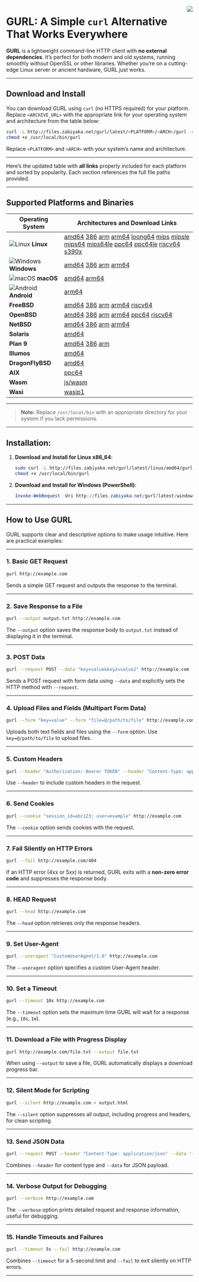 <img src="https://github.com/matveynator/gurl/blob/master/gurl.png?raw=true" widht="100%" align="right"></img>


# GURL: A Simple `curl` Alternative That Works Everywhere

**GURL** is a lightweight command-line HTTP client with **no external dependencies**. It’s perfect for both modern and old systems, running smoothly without OpenSSL or other libraries. Whether you’re on a cutting-edge Linux server or ancient hardware, GURL just works.

---

## Download and Install

You can download GURL using `curl` (no HTTPS required) for your platform. Replace `<ARCHIVE_URL>` with the appropriate link for your operating system and architecture from the table below:

```bash
curl -L http://files.zabiyaka.net/gurl/latest/<PLATFORM>/<ARCH>/gurl -o /usr/local/bin/gurl
chmod +x /usr/local/bin/gurl
```

Replace `<PLATFORM>` and `<ARCH>` with your system’s name and architecture.

---

Here’s the updated table with **all links** properly included for each platform and sorted by popularity. Each section references the full file paths provided.

---

## Supported Platforms and Binaries

| **Operating System**                         | **Architectures and Download Links**                                                                                                      |
|---------------------------------------------|-------------------------------------------------------------------------------------------------------------------------|
| ![Linux](https://edent.github.io/SuperTinyIcons/images/svg/linux.svg) **Linux**       | [amd64](http://files.zabiyaka.net/gurl/binaries/latest/linux/amd64/gurl) [386](http://files.zabiyaka.net/gurl/binaries/latest/linux/386/gurl) [arm](http://files.zabiyaka.net/gurl/binaries/latest/linux/arm/gurl) [arm64](http://files.zabiyaka.net/gurl/binaries/latest/linux/arm64/gurl) [loong64](http://files.zabiyaka.net/gurl/binaries/latest/linux/loong64/gurl) [mips](http://files.zabiyaka.net/gurl/binaries/latest/linux/mips/gurl) [mipsle](http://files.zabiyaka.net/gurl/binaries/latest/linux/mipsle/gurl) [mips64](http://files.zabiyaka.net/gurl/binaries/latest/linux/mips64/gurl) [mips64le](http://files.zabiyaka.net/gurl/binaries/latest/linux/mips64le/gurl) [ppc64](http://files.zabiyaka.net/gurl/binaries/latest/linux/ppc64/gurl) [ppc64le](http://files.zabiyaka.net/gurl/binaries/latest/linux/ppc64le/gurl) [riscv64](http://files.zabiyaka.net/gurl/binaries/latest/linux/riscv64/gurl) [s390x](http://files.zabiyaka.net/gurl/binaries/latest/linux/s390x/gurl) |
| ![Windows](https://edent.github.io/SuperTinyIcons/images/svg/windows.svg) **Windows**  | [amd64](http://files.zabiyaka.net/gurl/binaries/latest/windows/amd64/gurl.exe) [386](http://files.zabiyaka.net/gurl/binaries/latest/windows/386/gurl.exe) [arm](http://files.zabiyaka.net/gurl/binaries/latest/windows/arm/gurl.exe) [arm64](http://files.zabiyaka.net/gurl/binaries/latest/windows/arm64/gurl.exe) |
| ![macOS](https://edent.github.io/SuperTinyIcons/images/svg/apple.svg) **macOS**        | [amd64](http://files.zabiyaka.net/gurl/binaries/latest/mac/amd64/gurl) [arm64](http://files.zabiyaka.net/gurl/binaries/latest/mac/arm64/gurl)                        |
| ![Android](https://edent.github.io/SuperTinyIcons/images/svg/android.svg) **Android**  | [arm64](http://files.zabiyaka.net/gurl/binaries/latest/android/arm64/gurl)                                                |
| **FreeBSD**                                  | [amd64](http://files.zabiyaka.net/gurl/binaries/latest/freebsd/amd64/gurl) [386](http://files.zabiyaka.net/gurl/binaries/latest/freebsd/386/gurl) [arm](http://files.zabiyaka.net/gurl/binaries/latest/freebsd/arm/gurl) [arm64](http://files.zabiyaka.net/gurl/binaries/latest/freebsd/arm64/gurl) [riscv64](http://files.zabiyaka.net/gurl/binaries/latest/freebsd/riscv64/gurl) |
| **OpenBSD**                                  | [amd64](http://files.zabiyaka.net/gurl/binaries/latest/openbsd/amd64/gurl) [386](http://files.zabiyaka.net/gurl/binaries/latest/openbsd/386/gurl) [arm](http://files.zabiyaka.net/gurl/binaries/latest/openbsd/arm/gurl) [arm64](http://files.zabiyaka.net/gurl/binaries/latest/openbsd/arm64/gurl) [ppc64](http://files.zabiyaka.net/gurl/binaries/latest/openbsd/ppc64/gurl) [riscv64](http://files.zabiyaka.net/gurl/binaries/latest/openbsd/riscv64/gurl) |
| **NetBSD**                                   | [amd64](http://files.zabiyaka.net/gurl/binaries/latest/netbsd/amd64/gurl) [386](http://files.zabiyaka.net/gurl/binaries/latest/netbsd/386/gurl) [arm](http://files.zabiyaka.net/gurl/binaries/latest/netbsd/arm/gurl) [arm64](http://files.zabiyaka.net/gurl/binaries/latest/netbsd/arm64/gurl) |
| **Solaris**                                  | [amd64](http://files.zabiyaka.net/gurl/binaries/latest/solaris/amd64/gurl)                                                |
| **Plan 9**                                   | [amd64](http://files.zabiyaka.net/gurl/binaries/latest/plan9/amd64/gurl) [386](http://files.zabiyaka.net/gurl/binaries/latest/plan9/386/gurl) [arm](http://files.zabiyaka.net/gurl/binaries/latest/plan9/arm/gurl) |
| **Illumos**                                  | [amd64](http://files.zabiyaka.net/gurl/binaries/latest/illumos/amd64/gurl)                                                |
| **DragonFlyBSD**                             | [amd64](http://files.zabiyaka.net/gurl/binaries/latest/dragonfly/amd64/gurl)                                              |
| **AIX**                                      | [ppc64](http://files.zabiyaka.net/gurl/binaries/latest/aix/ppc64/gurl)                                                    |
| **Wasm**                                     | [js/wasm](http://files.zabiyaka.net/gurl/binaries/latest/js/wasm/gurl)                                                   |
| **Wasi**                                     | [wasip1](http://files.zabiyaka.net/gurl/binaries/latest/wasip1/wasm/gurl)                                                 |

---

> **Note:** Replace `/usr/local/bin` with an appropriate directory for your system if you lack permissions.

---

## Installation:

1. **Download and Install for Linux x86_64**:
   ```bash
   sudo curl -L http://files.zabiyaka.net/gurl/latest/linux/amd64/gurl -o /usr/local/bin/gurl
   chmod +x /usr/local/bin/gurl
   ```

2. **Download and Install for Windows (PowerShell)**:
   ```powershell
   Invoke-WebRequest -Uri http://files.zabiyaka.net/gurl/latest/windows/amd64/gurl.exe -OutFile gurl.exe
   ```

---

## How to Use GURL

GURL supports clear and descriptive options to make usage intuitive. Here are practical examples:

---

### 1. **Basic GET Request**

```bash
gurl http://example.com
```
Sends a simple GET request and outputs the response to the terminal.

---

### 2. **Save Response to a File**

```bash
gurl --output output.txt http://example.com
```
The `--output` option saves the response body to `output.txt` instead of displaying it in the terminal.

---

### 3. **POST Data**

```bash
gurl --request POST --data "key=value&key2=value2" http://example.com
```
Sends a POST request with form data using `--data` and explicitly sets the HTTP method with `--request`.

---

### 4. **Upload Files and Fields (Multipart Form Data)**

```bash
gurl --form "key=value" --form "file=@/path/to/file" http://example.com
```
Uploads both text fields and files using the `--form` option. Use `key=@/path/to/file` to upload files.

---

### 5. **Custom Headers**

```bash
gurl --header "Authorization: Bearer TOKEN" --header "Content-Type: application/json" http://example.com
```
Use `--header` to include custom headers in the request.

---

### 6. **Send Cookies**

```bash
gurl --cookie "session_id=abc123; user=example" http://example.com
```
The `--cookie` option sends cookies with the request.

---

### 7. **Fail Silently on HTTP Errors**

```bash
gurl --fail http://example.com/404
```
If an HTTP error (4xx or 5xx) is returned, GURL exits with a **non-zero error code** and suppresses the response body.

---

### 8. **HEAD Request**

```bash
gurl --head http://example.com
```
The `--head` option retrieves only the response headers.

---

### 9. **Set User-Agent**

```bash
gurl --useragent "CustomUserAgent/1.0" http://example.com
```
The `--useragent` option specifies a custom User-Agent header.

---

### 10. **Set a Timeout**

```bash
gurl --timeout 10s http://example.com
```
The `--timeout` option sets the maximum time GURL will wait for a response (e.g., `10s`, `1m`).

---

### 11. **Download a File with Progress Display**

```bash
gurl http://example.com/file.txt --output file.txt
```
When using `--output` to save a file, GURL automatically displays a download progress bar.

---

### 12. **Silent Mode for Scripting**

```bash
gurl --silent http://example.com > output.html
```
The `--silent` option suppresses all output, including progress and headers, for clean scripting.

---

### 13. **Send JSON Data**

```bash
gurl --request POST --header "Content-Type: application/json" --data '{"key":"value"}' http://example.com
```
Combines `--header` for content type and `--data` for JSON payload.

---

### 14. **Verbose Output for Debugging**

```bash
gurl --verbose http://example.com
```
The `--verbose` option prints detailed request and response information, useful for debugging.

---

### 15. **Handle Timeouts and Failures**

```bash
gurl --timeout 5s --fail http://example.com
```
Combines `--timeout` for a 5-second limit and `--fail` to exit silently on HTTP errors.

---

